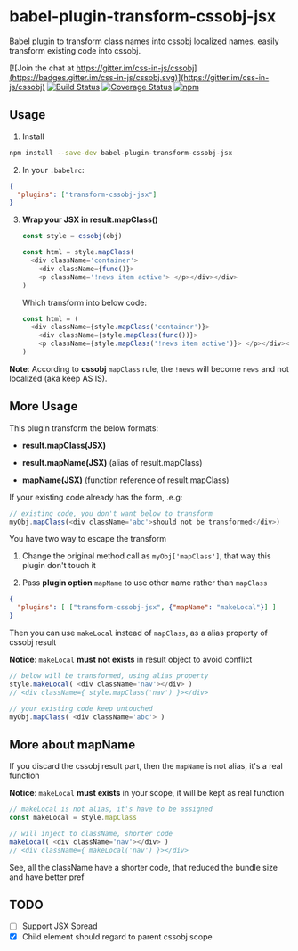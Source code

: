 # babel-plugin-transform-cssobj-jsx
Babel plugin to transform class names into cssobj localized names, easily transform existing code into cssobj.

[![Join the chat at https://gitter.im/css-in-js/cssobj](https://badges.gitter.im/css-in-js/cssobj.svg)](https://gitter.im/css-in-js/cssobj)
[![Build Status](https://travis-ci.org/cssobj/babel-plugin-transform-cssobj-jsx.svg?branch=master)](https://travis-ci.org/cssobj/babel-plugin-transform-cssobj-jsx)
[![Coverage Status](https://coveralls.io/repos/github/cssobj/babel-plugin-transform-cssobj-jsx/badge.svg?branch=master)](https://coveralls.io/github/cssobj/babel-plugin-transform-cssobj-jsx?branch=master)
[![npm](https://img.shields.io/npm/v/babel-plugin-transform-cssobj-jsx.svg "Version")](https://www.npmjs.com/package/cssobj)

## Usage

1. Install

  ``` bash
  npm install --save-dev babel-plugin-transform-cssobj-jsx
  ```

2. In your `.babelrc`:

  ``` json
  {
    "plugins": ["transform-cssobj-jsx"]
  }
  ```

3. **Wrap your JSX in result.mapClass()**

    ``` javascript
    const style = cssobj(obj)

    const html = style.mapClass(
      <div className='container'>
        <div className={func()}>
        <p className='!news item active'> </p></div></div>
    )
    ```

    Which transform into below code:

    ``` javascript
    const html = (
      <div className={style.mapClass('container')}>
        <div className={style.mapClass(func())}>
        <p className={style.mapClass('!news item active')}> </p></div></div>
    )
    ```

  **Note**: According to **cssobj** `mapClass` rule, the `!news` will become `news` and not localized (aka keep AS IS).

## More Usage

  This plugin transform the below formats:

  - **result.mapClass(JSX)**

  - **result.mapName(JSX)** (alias of result.mapClass)

  - **mapName(JSX)** (function reference of result.mapClass)


  If your existing code already has the form, .e.g:

  ```Javascript
  // existing code, you don't want below to transform
  myObj.mapClass(<div className='abc'>should not be transformed</div>)
  ```

You have two way to escape the transform

1. Change the original method call as `myObj['mapClass']`, that way this plugin don't touch it

2. Pass **plugin option** `mapName` to use other name rather than `mapClass`

  ``` json
  {
    "plugins": [ ["transform-cssobj-jsx", {"mapName": "makeLocal"}] ]
  }
  ```

  Then you can use `makeLocal` instead of `mapClass`, as a alias property of cssobj result

  **Notice**: `makeLocal` **must not exists** in result object to avoid conflict

  ```javascript
  // below will be transformed, using alias property
  style.makeLocal( <div className='nav'></div> )
  // <div className={ style.mapClass('nav') }></div>

  // your existing code keep untouched
  myObj.mapClass( <div className='abc'> )
  ```

## More about mapName

  If you discard the cssobj result part, then the `mapName` is not alias, it's a real function

  **Notice**: `makeLocal` **must exists** in your scope, it will be kept as real function

  ```javascript
  // makeLocal is not alias, it's have to be assigned
  const makeLocal = style.mapClass

  // will inject to className, shorter code
  makeLocal( <div className='nav'></div> )
  // <div className={ makeLocal('nav') }></div>
  ```

  See, all the className have a shorter code, that reduced the bundle size and have better pref

## TODO

 - [ ] Support JSX Spread
 - [x] Child element should regard to parent cssobj scope
